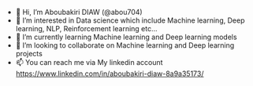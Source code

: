 - 👋 Hi, I’m Aboubakiri DIAW (@abou704)
- 👀 I’m interested in Data science which include Machine learning, Deep learning, NLP, Reinforcement learning etc...
- 🌱 I’m currently learning Machine learning and Deep learning models
- 💞️ I’m looking to collaborate on Machine learning and Deep learning projects
- 📫 You can reach me via My linkedin account https://www.linkedin.com/in/aboubakiri-diaw-8a9a35173/

<!---
abou704/abou704 is a ✨ special ✨ repository because its `README.md` (this file) appears on your GitHub profile.
You can click the Preview link to take a look at your changes.
--->
